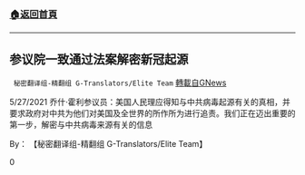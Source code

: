 ###  [:house:返回首頁](https://github.com/ourhimalayas/txt)
---

## 参议院一致通过法案解密新冠起源
` 秘密翻译组-精翻组 G-Translators/Elite Team` [轉載自GNews](https://gnews.org/zh-hans/1280804/)

5/27/2021 乔什⋅霍利参议员：美国人民理应得知与中共病毒起源有关的真相，并要求政府对中共为他们对美国及全世界的所作所为进行追责。我们正在迈出重要的第一步，解密与中共病毒来源有关的信息

By： 【秘密翻译组-精翻组 G-Translators/Elite Team】

0
